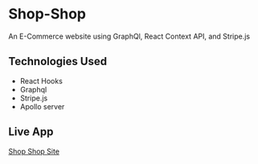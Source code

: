 # Shop-Shop

An E-Commerce website using GraphQl, React Context API, and Stripe.js

## Technologies Used

- React Hooks
- Graphql
- Stripe.js
- Apollo server

## Live App

[Shop Shop Site](https://frozen-sierra-09050.herokuapp.com/)